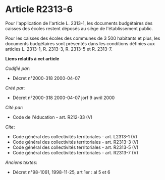 # Article R2313-6

Pour l'application de l'article L. 2313-1, les documents budgétaires des caisses des écoles restent déposés au siège de
l'établissement public. 

Pour les caisses des écoles des communes de 3 500 habitants et plus, les documents budgétaires sont présentés dans les
conditions définies aux articles L. 2313-1, R. 2313-3, R. 2313-5 et R. 2313-7.

**Liens relatifs à cet article**

_Codifié par_:

  - Décret n°2000-318 2000-04-07

_Créé par_:

  - Décret n°2000-318 2000-04-07 jorf 9 avril 2000

_Cité par_:

  - Code de l'éducation - art. R212-33 (V)

_Cite_:

  - Code général des collectivités territoriales - art. L2313-1 (V)
  - Code général des collectivités territoriales - art. R2313-3 (V)
  - Code général des collectivités territoriales - art. R2313-5 (V)
  - Code général des collectivités territoriales - art. R2313-7 (V)

_Anciens textes_:

  - Décret n°98-1061, 1998-11-25, art 1er : al 5 et 6

